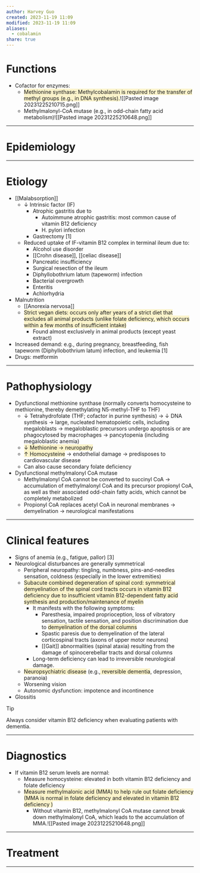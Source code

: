 ```yaml
---
author: Harvey Guo
created: 2023-11-19 11:09
modified: 2023-11-19 11:09
aliases:
  - cobalamin
share: true
---
```

# Functions
- Cofactor for enzymes:
	- <span style="background:rgba(240, 200, 0, 0.2)">Methionine synthase: Methylcobalamin is required for the transfer of methyl groups (e.g., in DNA synthesis).</span>![[Pasted image 20231225210715.png]]
	- Methylmalonyl-CoA mutase (e.g., in odd-chain fatty acid metabolism)![[Pasted image 20231225210648.png]]

---
# Epidemiology


---
# Etiology
- [[Malabsorption]]
	- ↓ Intrinsic factor (IF)
		- Atrophic gastritis due to
			- Autoimmune atrophic gastritis: most common cause of vitamin B12 deficiency
			- H. pylori infection
		- Gastrectomy [1]
	- Reduced uptake of IF-vitamin B12 complex in terminal ileum due to:
		- Alcohol use disorder
		- [[Crohn disease]], [[celiac disease]]
		- Pancreatic insufficiency
		- Surgical resection of the ileum
		- Diphyllobothrium latum (tapeworm) infection
		- Bacterial overgrowth
		- Enteritis
		- Achlorhydria
- Malnutrition
	- [[Anorexia nervosa]]
	- <span style="background:rgba(240, 200, 0, 0.2)">Strict vegan diets: occurs only after years of a strict diet that excludes all animal products (unlike folate deficiency, which occurs within a few months of insufficient intake)</span>
		- Found almost exclusively in animal products (except yeast extract)
- Increased demand: e.g., during pregnancy, breastfeeding, fish tapeworm (Diphyllobothrium latum) infection, and leukemia [1]
- Drugs: metformin

---
# Pathophysiology
- Dysfunctional methionine synthase (normally converts homocysteine to methionine, thereby demethylating N5-methyl-THF to THF) 
	- ↓ Tetrahydrofolate (THF; cofactor in purine synthesis) → ↓ DNA synthesis → large, nucleated hematopoietic cells, including megaloblasts  → megaloblastic precursors undergo apoptosis or are phagocytosed by macrophages → pancytopenia (including megaloblastic anemia)
	- <span style="background:rgba(240, 200, 0, 0.2)">↓ Methionine → neuropathy</span>
	- <span style="background:rgba(240, 200, 0, 0.2)">↑ Homocysteine</span> → endothelial damage → predisposes to cardiovascular disease
	- Can also cause secondary folate deficiency
- Dysfunctional methylmalonyl CoA mutase
	- Methylmalonyl CoA cannot be converted to succinyl CoA → accumulation of methylmalonyl CoA and its precursor propionyl CoA, as well as their associated odd-chain fatty acids, which cannot be completely metabolized
	- Propionyl CoA replaces acetyl CoA in neuronal membranes → demyelination → neurological manifestations

---
# Clinical features
- Signs of anemia (e.g., fatigue, pallor) [3]
- Neurological disturbances are generally symmetrical
	- Peripheral neuropathy: tingling, numbness, pins-and-needles sensation, coldness (especially in the lower extremities)
	- <span style="background:rgba(240, 200, 0, 0.2)">Subacute combined degeneration of spinal cord: symmetrical demyelination of the spinal cord tracts occurs in vitamin B12 deficiency due to insufficient vitamin B12-dependent fatty acid synthesis and production/maintenance of myelin</span>
		- It manifests with the following symptoms:
			- Paresthesia, impaired proprioception, loss of vibratory sensation, tactile sensation, and position discrimination due to <span style="background:rgba(240, 200, 0, 0.2)">demyelination of the dorsal columns</span>
			- Spastic paresis due to demyelination of the lateral corticospinal tracts (axons of upper motor neurons)
			- [[Gait]] abnormalities (spinal ataxia) resulting from the damage of spinocerebellar tracts and dorsal columns
		- Long-term deficiency can lead to irreversible neurological damage.
	- <span style="background:rgba(240, 200, 0, 0.2)">Neuropsychiatric disease</span> (e.g.,<span style="background:rgba(240, 200, 0, 0.2)"> reversible dementia</span>, depression, paranoia)
	- Worsening vision 
	- Autonomic dysfunction: impotence and incontinence
- Glossitis

>[!tip] 
>Always consider vitamin B12 deficiency when evaluating patients with dementia.

---
# Diagnostics
- If vitamin B12 serum levels are normal:
	- Measure homocysteine: elevated in both vitamin B12 deficiency and folate deficiency
	- <span style="background:rgba(240, 200, 0, 0.2)">Measure methylmalonic acid (MMA) to help rule out folate deficiency (MMA is normal in folate deficiency and elevated in vitamin B12 deficiency )</span>
		- Without vitamin B12, methylmalonyl CoA mutase cannot break down methylmalonyl CoA, which leads to the accumulation of MMA.![[Pasted image 20231225210648.png]]

---
# Treatment


---
